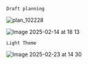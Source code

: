     Draft planning
    
  ![plan_102228](https://github.com/user-attachments/assets/82127489-7598-4e0c-8180-1fb002e2f273)

  ![Image 2025-02-14 at 18 13](https://github.com/user-attachments/assets/10bf7a36-a7ad-459d-970f-6a842dda55ba)


    Light Theme


   ![Image 2025-02-23 at 14 30](https://github.com/user-attachments/assets/5f4868f7-4a1a-4f3c-b38f-526405c379ab)

